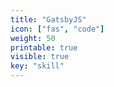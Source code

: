 ```yaml
---
title: "GatsbyJS"
icon: ["fas", "code"]
weight: 50
printable: true
visible: true
key: "skill"
---
```

